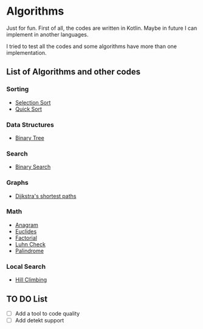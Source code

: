 # Algorithms

Just for fun. First of all, the codes are written in Kotlin. Maybe in future I can implement in another languages. 

I tried to test all the codes and some algorithms have more than one implementation.

## List of Algorithms and other codes

### Sorting

- [Selection Sort](algorithms-kotlin/src/main/kotlin/io/github/brunogabriel/sorting/SelectionSort.kt)
- [Quick Sort](algorithms-kotlin/src/main/kotlin/io/github/brunogabriel/sorting/QuickSort.kt)

### Data Structures

- [Binary Tree](algorithms-kotlin/src/main/kotlin/io/github/brunogabriel/datastructure/tree/BinaryTree.kt)

### Search

- [Binary Search](algorithms-kotlin/src/main/kotlin/io/github/brunogabriel/search/binarysearch/BinarySearch.kt)

### Graphs

- [Dijkstra's shortest paths](algorithms-kotlin/src/main/kotlin/io/github/brunogabriel/graph/dijkstras/Dijkstras.kt)

### Math

- [Anagram](algorithms-kotlin/src/main/kotlin/io/github/brunogabriel/math/Anagram.kt)
- [Euclides](algorithms-kotlin/src/main/kotlin/io/github/brunogabriel/math/Euclides.kt)
- [Factorial](algorithms-kotlin/src/main/kotlin/io/github/brunogabriel/math/Factorial.kt)
- [Luhn Check](algorithms-kotlin/src/main/kotlin/io/github/brunogabriel/math/LuhnCheck.kt)
- [Palindrome](algorithms-kotlin/src/main/kotlin/io/github/brunogabriel/math/Palindrome.kt)

### Local Search

- [Hill Climbing](algorithms-kotlin/src/main/kotlin/io/github/brunogabriel/ia/localsearch/HillClimbing.kt)

## TO DO List

- [ ] Add a tool to code quality
- [ ] Add detekt support
